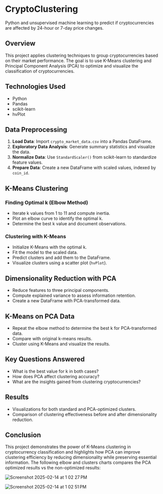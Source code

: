 # CryptoClustering
Python and unsupervised machine learning to predict if cryptocurrencies are affected by 24-hour or 7-day price changes.

## Overview
This project applies clustering techniques to group cryptocurrencies based on their market performance. The goal is to use K-Means clustering and Principal Component Analysis (PCA) to optimize and visualize the classification of cryptocurrencies.

## Technologies Used
- Python
- Pandas
- scikit-learn
- hvPlot

## Data Preprocessing
1. **Load Data**: Import `crypto_market_data.csv` into a Pandas DataFrame.
2. **Exploratory Data Analysis**: Generate summary statistics and visualize the data.
3. **Normalize Data**: Use `StandardScaler()` from scikit-learn to standardize feature values.
4. **Prepare Data**: Create a new DataFrame with scaled values, indexed by `coin_id`.

## K-Means Clustering
### Finding Optimal k (Elbow Method)
- Iterate k values from 1 to 11 and compute inertia.
- Plot an elbow curve to identify the optimal k.
- Determine the best k value and document observations.

### Clustering with K-Means
- Initialize K-Means with the optimal k.
- Fit the model to the scaled data.
- Predict clusters and add them to the DataFrame.
- Visualize clusters using a scatter plot (`hvPlot`).

## Dimensionality Reduction with PCA
- Reduce features to three principal components.
- Compute explained variance to assess information retention.
- Create a new DataFrame with PCA-transformed data.

## K-Means on PCA Data
- Repeat the elbow method to determine the best k for PCA-transformed data.
- Compare with original k-means results.
- Cluster using K-Means and visualize the results.

## Key Questions Answered
- What is the best value for k in both cases?
- How does PCA affect clustering accuracy?
- What are the insights gained from clustering cryptocurrencies?

## Results
- Visualizations for both standard and PCA-optimized clusters.
- Comparison of clustering effectiveness before and after dimensionality reduction.

## Conclusion
This project demonstrates the power of K-Means clustering in cryptocurrency classification and highlights how PCA can improve clustering efficiency by reducing dimensionality while preserving essential information. The following elbow and clusters charts compares the PCA optimized results vs the non-optimized results:

![Screenshot 2025-02-14 at 1 02 27 PM](https://github.com/user-attachments/assets/d8d1bbf0-ba1a-4d7d-88ba-22a589a33f42)

![Screenshot 2025-02-14 at 1 02 51 PM](https://github.com/user-attachments/assets/bd3fb610-2dda-42b5-b4be-dc82a3347f03)
